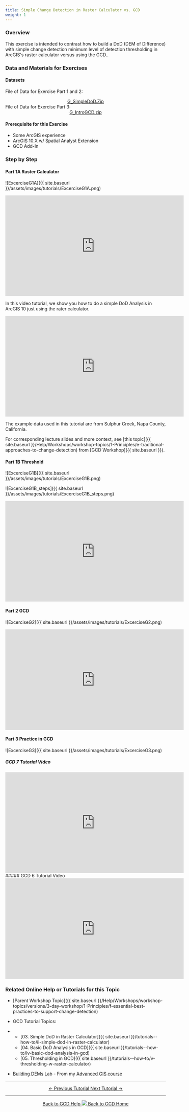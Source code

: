```yaml
---
title: Simple Change Detection in Raster Calculator vs. GCD
weight: 1
---
```



### Overview

This exercise is intended to contrast how to build a DoD (DEM of Difference) with simple change detection minimum level of detection thresholding in ArcGIS's raster calculator versus using the GCD..

### Data and Materials for Exercises

#### Datasets

 File of Data for Exercise Part 1 and 2:
 <div align="center">
<a class="button" href="http://etalweb.joewheaton.org/etal_workshops/GCD/2015_USU/G_SimpleDoD.zip"><i class="fas fa-file-archive"></i> G_SimpleDoD.Zip </a>
 </div>
 File of Data for Exercise Part 3:
  <div align="center">
 <a class="button" href="http://etal.usu.edu/GCD/Workshop/2015_RRNW/Excercises/G_IntroGCD.zip"><i class="fas fa-file-archive"></i> G_IntroGCD.zip </a>
</div>

#### Prerequisite for this Exercise

- Some ArcGIS experience
- ArcGIS 10.X w/ Spatial Analyst Extension
- GCD Add-In

### Step by Step

#### Part 1A Raster Calculator

![ExcerciseG1A]({{ site.baseurl }}/assets/images/tutorials/ExcerciseG1A.png)

<iframe width="560" height="315" src="https://www.youtube.com/embed/rda6aVCPF9Q" frameborder="0" gesture="media" allow="encrypted-media" allowfullscreen></iframe>

In this video tutorial, we show you how to do a simple DoD Analysis in ArcGIS 10 just using the rater calculator.

<iframe width="560" height="315" src="https://www.youtube.com/embed/YHbDByz6HO4" frameborder="0" gesture="media" allow="encrypted-media" allowfullscreen></iframe>

The example data used in this tutorial are from Sulphur Creek, Napa County, California.

For corresponding lecture slides and more context, see [this topic]({{ site.baseurl }}/Help/Workshops/workshop-topics/1-Principles/e-traditional-approaches-to-change-detection) from [GCD Workshop]({{ site.baseurl }}).


#### Part 1B Threshold

![ExcerciseG1B]({{ site.baseurl }}/assets/images/tutorials/ExcerciseG1B.png)

![ExcerciseG1B_steps]({{ site.baseurl }}/assets/images/tutorials/ExcerciseG1B_steps.png)

<iframe width="560" height="315" src="https://www.youtube.com/embed/_lbqCraoi0U" frameborder="0" gesture="media" allow="encrypted-media" allowfullscreen></iframe>

#### Part 2 GCD

![ExcerciseG2]({{ site.baseurl }}/assets/images/tutorials/ExcerciseG2.png)

<iframe width="560" height="315" src="https://www.youtube.com/embed/8KrOMnpBATY" frameborder="0" gesture="media" allow="encrypted-media" allowfullscreen></iframe>

#### Part 3 Practice in GCD

![ExcerciseG3]({{ site.baseurl }}/assets/images/tutorials/ExcerciseG3.png)

##### GCD 7 Tutorial Video
<iframe width="560" height="315" src="https://www.youtube.com/embed/MI6p4DfT3Sk" frameborder="0" gesture="media" allow="encrypted-media" allowfullscreen></iframe>
##### GCD 6 Tutorial Video
<iframe width="560" height="315" src="https://www.youtube.com/embed/khJE7dRsIKQ" frameborder="0" gesture="media" allow="encrypted-media" allowfullscreen></iframe>

### Related Online Help or Tutorials for this Topic

- [Parent Workshop Topic]({{ site.baseurl }}/Help/Workshops/workshop-topics/versions/3-day-workshop/1-Principles/f-essential-best-practices-to-support-change-detection)

- GCD Tutorial Topics:

- - [03. Simple DoD in Raster Calculator]({{ site.baseurl }}/tutorials--how-to/ii-simple-dod-in-raster-calculator)
  - [04. Basic DoD Analysis in GCD]({{ site.baseurl }}/tutorials--how-to/iv-basic-dod-analysis-in-gcd)
  - [05. Thresholding in GCD]({{ site.baseurl }}/tutorials--how-to/v-thresholding-w-raster-calculator)

- [Building DEMs](http://gis.joewheaton.org/assignments/labs/lab-07---building-dems) Lab - From my [Advanced GIS course](http://gis.joewheaton.org/)


------
<div align="center">  
<a class="button" href="{{ site.baseurl }}/tutorials--how-to/workshop-tutorials/f-essential-best-practices-to-support-change-detection"> ← Previous Tutorial </a>
<a class="button" href="{{ site.baseurl }}/tutorials--how-to/workshop-tutorials/i-dod-thresholding"> Next Tutorial →</a>  
</div>



------
<div align="center">
	<a class="hollow button" href="{{ site.baseurl }}/Help"><i class="fa fa-chevron-circle-left"></i>  Back to GCD Help </a>  
	<a class="hollow button" href="{{ site.baseurl }}/"><img src="{{ site.baseurl}}/assets/images/icons/GCDAddIn.png">  Back to GCD Home </a>  
</div>